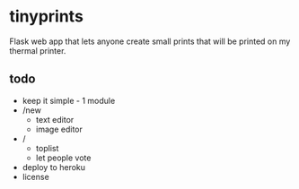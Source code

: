 # tinyprints
Flask web app that lets anyone create small prints that will be printed on my thermal printer.


## todo
- keep it simple - 1 module
- /new
    - text editor
    - image editor
- /
    - toplist
    - let people vote
- deploy to heroku
- license